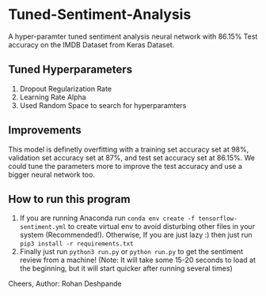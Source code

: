# Tuned-Sentiment-Analysis
A hyper-paramter tuned sentiment analysis neural network with 86.15% Test accuracy on the IMDB Dataset from Keras Dataset. 

## Tuned Hyperparameters
1. Dropout Regularization Rate
2. Learning Rate Alpha
3. Used Random Space to search for hyperparamters

## Improvements
This model is definetly overfitting with a training set accuracy set at 98%, validation set accuracy set at 87%, and test set accuracy set at 86.15%. 
We could tune the parameters more to improve the test accuracy and use a bigger neural network too.

## How to run this program
1. If you are running Anaconda run ```conda env create -f tensorflow-sentiment.yml``` to create virtual env to avoid disturbing other files in your system (Recommended!).
Otherwise, If you are just lazy :) then just run ```pip3 install -r requirements.txt```
2. Finally just run ```python3 run.py``` or ```python run.py``` to get the sentiment review from a machine! (Note: It will take some 15-20 seconds to load at the beginning, but it will start quicker after running several times)

Cheers,
Author: Rohan Deshpande





